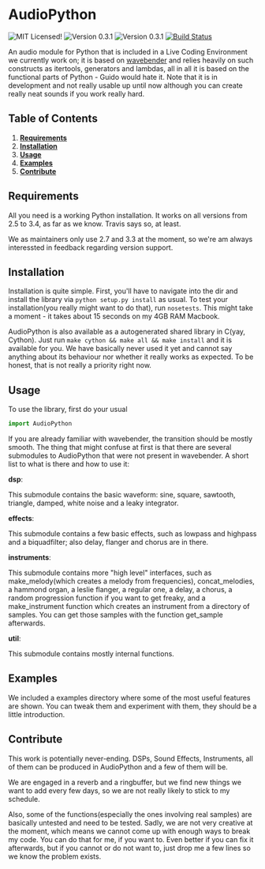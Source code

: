 AudioPython
===========

![MIT Licensed!](http://img.shields.io/badge/license-mit-blue.svg)
![Version 0.3.1](http://img.shields.io/badge/version-0.3.1-yellow.svg)
![Version 0.3.1](http://img.shields.io/badge/python_version-2.5--3.4-green.svg)
[![Build Status](https://travis-ci.org/hellerve/AudioPython.png?branch=master)](https://travis-ci.org/hellerve/AudioPython)

An audio module for Python that is included in a Live Coding Environment we currently work on;
it is based on [wavebender](https://github.com/zacharydenton/wavebender/) and relies heavily
on such constructs as itertools, generators and lambdas, all in all it is based on the
functional parts of Python - Guido would hate it. Note that it is in development and
not really usable up until now although you can create really neat sounds if you work really
hard.

Table of Contents
-----------------
1. **[Requirements](#requirements)**
2. **[Installation](#installation)**
3. **[Usage](#usage)**
4. **[Examples](#examples)**
5. **[Contribute](#contribute)**

Requirements
------------

All you need is a working Python installation. It works on all versions from 2.5 to 3.4, as 
far as we know. Travis says so, at least.

We as maintainers only use 2.7 and 3.3 at the moment, so we're am always interessted in feedback regarding
version support.

Installation
------------

Installation is quite simple. First, you'll have to navigate into the dir and install the 
library via `python setup.py install` as usual. To test your installation(you really might want
to do that), run `nosetests`. This might take a moment - it takes about 15 seconds on my 4GB RAM
Macbook.

AudioPython is also available as a autogenerated shared library in C(yay, Cython). Just run
`make cython && make all && make install` and it is available for you. We have basically never 
used it yet and cannot say anything about its behaviour nor whether it really works as expected. 
To be honest, that is not really a priority right now.

Usage
-----

To use the library, first do your usual

```python
import AudioPython
```

If you are already familiar with wavebender, the transition should be mostly smooth.
The thing that might confuse at first is that there are several submodules to AudioPython
that were not present in wavebender. A short list to what is there and how to use it:

**dsp**:

This submodule contains the basic waveform: sine, square, sawtooth, triangle, damped, 
white noise and a leaky integrator.

**effects**:

This submodule contains a few basic effects, such as lowpass and highpass and a biquadfilter;
also delay, flanger and chorus are in there.

**instruments**:

This submodule contains more "high level" interfaces, such as make_melody(which creates a melody
from frequencies), concat_melodies, a hammond organ, a leslie flanger, a regular one, a delay,
a chorus, a random progression function if you want to get freaky, and a make_instrument function
which creates an instrument from a directory of samples. You can get those samples with the function
get_sample afterwards.

**util**:

This submodule contains mostly internal functions.

Examples
--------

We included a examples directory where some of the most useful features are shown. You can tweak them
and experiment with them, they should be a little introduction.

Contribute
----------

This work is potentially never-ending. DSPs, Sound Effects, Instruments, all of them can
be produced in AudioPython and a few of them will be.

We are engaged in a reverb and a ringbuffer, but we find new things we want to add every few
days, so we are not really likely to stick to my schedule.

Also, some of the functions(especially the ones involving real samples) are basically untested and 
need to be tested. Sadly, we are not very creative at the moment, which means we cannot come up with 
enough ways to break my code. You can do that for me, if you want to. Even better if you can fix it 
afterwards, but if you cannot or do not want to, just drop me a few lines so we know the problem exists.
